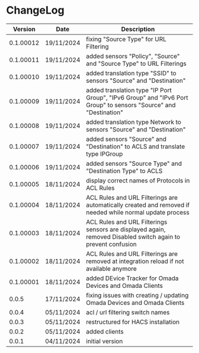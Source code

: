 # ChangeLog

| Version | Date | Description |
| --- | --- | --- |
| 0.1.00012 | 19/11/2024 | fixing "Source Type" for URL Filtering |
| 0.1.00011 | 19/11/2024 | added sensors "Policy", "Source" and "Source Type" to URL Filterings |
| 0.1.00010 | 19/11/2024 | added translation type "SSID" to sensors "Source" and "Destination" |
| 0.1.00009 | 19/11/2024 | added translation type "IP Port Group", "IPv6 Group" and "IPv6 Port Group" to sensors "Source" and "Destination" |
| 0.1.00008 | 19/11/2024 | added translation type Network to sensors "Source" and "Destination" |
| 0.1.00007 | 19/11/2024 | added sensors "Source" and "Destination" to ACLS and translate type IPGroup |
| 0.1.00006 | 19/11/2024 | added sensors "Source Type" and "Destination Type" to ACLS |
| 0.1.00005 | 18/11/2024 | display correct names of Protocols in ACL Rules |
| 0.1.00004 | 18/11/2024 | ACL Rules and URL Filterings are automatically created and removed if needed while normal update process |
| 0.1.00003 | 18/11/2024 | ACL Rules and URL Filterings sensors are displayed again, removed Disabled switch again to prevent confusion |
| 0.1.00002 | 18/11/2024 | ACL Rules and URL Filterings are removed at integration reload if not available anymore |
| 0.1.00001 | 18/11/2024 | added DEvice Tracker for Omada Devices and Omada Clients |
| 0.0.5 | 17/11/2024 | fixing issues with creating / updating Omada Devices and Omada Clients |
| 0.0.4 | 05/11/2024 | acl / url filtering switch names |
| 0.0.3 | 05/11/2024 | restructured for HACS installation |
| 0.0.2 | 05/11/2024 | added clients |
| 0.0.1 | 04/11/2024 | initial version |
